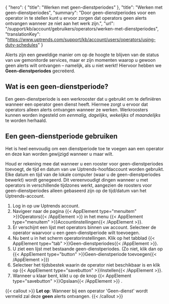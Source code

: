 {
  "hero": {
    "title": "Werken met geen-dienstperiodes"
  },
  "title": "Werken met geen-dienstperiodes",
  "summary": "Door geen-dienstperiodes voor een operator in te stellen kunt u ervoor zorgen dat operators geen alerts ontvangen wanneer ze niet aan het werk zijn.",
  "url": "/support/kb/account/gebruikers/operators/werken-met-dienstperiodes",
  "translationKey": "https://www.uptrends.com/support/kb/account/users/operators/using-duty-schedules"
}

Alerts zijn een geweldige manier om op de hoogte te blijven van de status van uw gemonitorde services, maar er zijn momenten waarop u gewoon geen alerts wilt ontvangen – namelijk, als u niet werkt! Hiervoor hebben we **Geen-dienstperiodes** gecreëerd.

## Wat is een geen-dienstperiode?

Een geen-dienstperiode is een werkrooster dat u gebruikt om te definiëren wanneer een operator geen dienst heeft. Hiermee zorgt u ervoor dat operators alleen alerts ontvangen wanneer ze werken. Werkroosters kunnen worden ingesteld om *eenmalig, dagelijks, wekelijks* of *maandelijks* te worden herhaald.

## Een geen-dienstperiode gebruiken

Het is heel eenvoudig om een dienstperiode toe te voegen aan een operator en deze kan worden gewijzigd wanneer u maar wilt.

Houd er rekening mee dat wanneer u een rooster voor geen-dienstperiodes toevoegt, de tijd en datum van uw Uptrends-hoofdaccount worden gebruikt. Elke datum en tijd van de lokale computer (waar u de geen-dienstperiodes bewerkt) wordt genegeerd. Dit vereenvoudigt dingen wanneer u met operators in verschillende tijdzones werkt, aangezien de roosters voor geen-dienstperiodes alleen gebaseerd zijn op de tijd/datum van het Uptrends-account.

1.  Log in op uw Uptrends account.
2.  Navigeer naar de pagina {{< AppElement type="menuitem" >}}Operators{{< /AppElement >}} in het menu {{< AppElement type="menuitem" >}}Accountinstellingen{{< /AppElement >}}.
3.  Er verschijnt een lijst met operators binnen uw account. Selecteer de operator waarvoor u een geen-dienstperiode wilt toevoegen.
4.  Nu bent u in het scherm operatorinstellingen. Klik op het tabblad {{< AppElement type="tab" >}}Geen-dienstperiodes{{< /AppElement >}}.
5.  U ziet een lijst met bestaande geen-dienstperiodes. (Zo niet, klik dan op {{< AppElement type="button" >}}Geen-dienstperiode toevoegen{{< /AppElement >}})
6.  Selecteer het tijdsbestek waarin de operator niet beschikbaar is en klik op {{< AppElement type="savebutton" >}}Instellen{{< /AppElement >}}.
7.  Wanneer u klaar bent, klikt u op de knop {{< AppElement type="savebutton" >}}Opslaan{{< /AppElement >}} .

{{< callout >}}
**Let op**: Wanneer bij een operator 'Geen-dienst' wordt vermeld zal deze **geen** alerts ontvangen.
{{< /callout >}}
